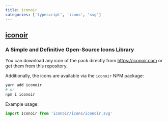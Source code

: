 ```yaml
---
title: iconoir
categories: ['typescript', 'icons', 'svg']
---
```

## [iconoir](https://github.com/lucaburgio/iconoir)

### A Simple and Definitive Open-Source Icons Library


You can download any icon of the pack directly from https://iconoir.com or get them from this repository.

Additionally, the icons are available via the `iconoir` NPM package:
```bash
yarn add iconoir
# or
npm i iconoir
```

Example usage:
```js
import Iconoir from 'iconoir/icons/iconoir.svg'
```
